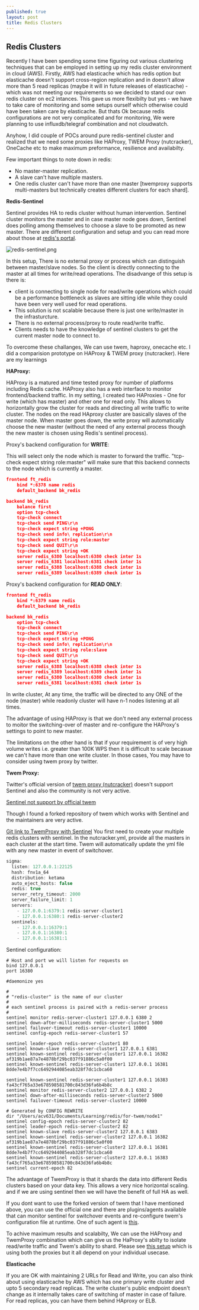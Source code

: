 ```yaml
---
published: true
layout: post
title: Redis Clusters
---
```

## Redis Clusters

Recently I have been spending some time figuring out various clustering techniques that can be employed in setting up my redis cluster environment in cloud (AWS). Firstly, AWS had elasticache which has redis option but elasticache doesn't support cross-region replication and in doesn't allow more than 5 read replicas (maybe it will in future releases of elasticache) - which was not meeting our requirements so we decided to stand our own redis cluster on ec2 intances. This gave us more flexibilty but yes - we have to take care of monitoring and some setups ourself which otherwise could have been taken care by elasticache. But thats Ok because redis configurations are not very complicated and for monitoring, We were planning to use influxdb/telegraf combination and not cloudwatch.

Anyhow, I did couple of POCs around pure redis-sentinel cluster and realized that we need some proxies like HAProxy, TWEM Proxy (nutcracker), OneCache etc to make maximum preformance, resilience and availabilty.

Few important things to note down in redis:
- No master-master replication.
- A slave can't have multiple masters.
- One redis cluster can't have more than one master [twemproxy supports multi-masters but technically creates different clusters for each shard].

**Redis-Sentinel**

Sentinel provides HA to redis cluster without human intervention. Sentinel cluster monitors the master and in case master node goes down, Sentinel does polling among themselves to choose a slave to be promoted as new master. There are different configuration and setup and you can read more about those at [redis's portal](http://redis.io/topics/sentinel). 

![redis-sentinel.png](https://raw.githubusercontent.com/shahzheeb/shahzheeb.github.io/master/_posts/redis-sentinel.png)

In this setup, There is no external proxy or process which can distinguish between master/slave nodes. So the client is directly connecting to the master at all times for write/read operations. The disadvange of this setup is there is:
- client is connecting to single node for read/write operations which could be a performance bottleneck as slaves are sitting idle while they could have been very well used for read operations.
- This solution is not scalable because there is just one write/master in the infrasturcture.
- There is no external process/proxy to route read/write traffic.
- Clients needs to have the knowledge of sentinel clusters to get the current master node to connect to.

To overcome these challanges, We can use twem, haproxy, onecache etc. I did a comparision prototype on HAProxy & TWEM proxy (nutcracker). Here are my learnings 

**HAProxy:**

HAProxy is a matured and time tested proxy for number of platforms including Redis cache. HAProxy also has a web interface to monitor frontend/backend traffic. In my setting, I created two HAProxies - One for write (which has master) and other one for read only. This allows to horizontally grow the cluster for reads and directing all write traffic to write cluster. The nodes on the read HAproxy cluster are basically slaves of the master node. When master goes down, the write proxy will automatically choose the new master (without the need of any external process though the new master is chosen using Redis's sentinel process).

Proxy's backend configuration for **WRITE**:

This will select only the node which is master to forward the traffic. "tcp-check expect string role:master" will make sure that this backend connects to the node which is currently a master.

```json
frontend ft_redis
	bind *:6378 name redis
	default_backend bk_redis

backend bk_redis
	balance first
	option tcp-check
	tcp-check connect
	tcp-check send PING\r\n
	tcp-check expect string +PONG
	tcp-check send info\ replication\r\n
	tcp-check expect string role:master
	tcp-check send QUIT\r\n
	tcp-check expect string +OK
	server redis_6380 localhost:6380 check inter 1s 
	server redis_6381 localhost:6381 check inter 1s
	server redis_6388 localhost:6388 check inter 1s 
	server redis_6389 localhost:6389 check inter 1s
```

Proxy's backend configuration for **READ ONLY**:
 
```json
frontend ft_redis
	bind *:6379 name redis
	default_backend bk_redis

backend bk_redis
	option tcp-check
	tcp-check connect
	tcp-check send PING\r\n
	tcp-check expect string +PONG
	tcp-check send info\ replication\r\n
	tcp-check expect string role:slave
	tcp-check send QUIT\r\n
	tcp-check expect string +OK
	server redis_6388 localhost:6388 check inter 1s 
	server redis_6389 localhost:6389 check inter 1s
	server redis_6380 localhost:6380 check inter 1s 
	server redis_6381 localhost:6381 check inter 1s
```
 
In write cluster, At any time, the traffic will be directed to any ONE of the node (master) while readonly cluster will have n-1 nodes listening at all times.

The advantage of using HAProxy is that we don't need any external process to moitor the switching-over of master and re-configure the HAProxy's settings to point to new master.

The limitations on the other hand is that if your requirement is of very high volume writes i.e. greater than 100K WPS then it is difficult to scale becasue we can't have more than one write cluster. In those cases, You may have to consider using twem proxy by twitter.

**Twem Proxy:**

Twitter's official version of [twem proxy (nutcracker)](https://github.com/twitter/twemproxy) doesn't support Sentinel and also the community is not very active. 

[Sentinel not support by official twem](https://github.com/twitter/twemproxy/issues/297)

Though I found a forked repository of twem which works with Sentinel and the maintainers are very active.

[Git link to TwemProxy with Sentinel](https://github.com/ifwe/twemproxy)
You first need to create your multiple redis clusters with sentinel. In the nutcracker.yml, provide all the masters in each cluster at the start time. Twem will automatically update the yml file with any new master in event of switchover.

```javascript
sigma:
  listen: 127.0.0.1:22125
  hash: fnv1a_64
  distribution: ketama
  auto_eject_hosts: false
  redis: true
  server_retry_timeout: 2000
  server_failure_limit: 1
  servers:
    - 127.0.0.1:6379:1 redis-server-cluster1
    - 127.0.0.1:6380:1 redis-server-cluster2
  sentinels:
    - 127.0.0.1:16379:1
    - 127.0.0.1:16380:1
    - 127.0.0.1:16381:1

```

Sentinel configuration:

```
# Host and port we will listen for requests on
bind 127.0.0.1
port 16380

#daemonize yes

#
# "redis-cluster" is the name of our cluster
#
# each sentinel process is paired with a redis-server process
#
sentinel monitor redis-server-cluster1 127.0.0.1 6380 2
sentinel down-after-milliseconds redis-server-cluster1 5000
sentinel failover-timeout redis-server-cluster1 10000
sentinel config-epoch redis-server-cluster1 57

sentinel leader-epoch redis-server-cluster1 80
sentinel known-slave redis-server-cluster1 127.0.0.1 6381
sentinel known-sentinel redis-server-cluster1 127.0.0.1 16382 af319b1ae87a7e4878bf29bc037f91886c5a0f00
sentinel known-sentinel redis-server-cluster1 127.0.0.1 16381 8dde7e4b7f7cc6492944085eab328f7dc1cbca60

sentinel known-sentinel redis-server-cluster1 127.0.0.1 16383 fa43cf765a33e678598581700c843d36fa6b4b8c
sentinel monitor redis-server-cluster2 127.0.0.1 6382 2
sentinel down-after-milliseconds redis-server-cluster2 5000
sentinel failover-timeout redis-server-cluster2 10000

# Generated by CONFIG REWRITE
dir "/Users/acv631/Documents/Learning/redis/for-twem/node1"
sentinel config-epoch redis-server-cluster2 82
sentinel leader-epoch redis-server-cluster2 82
sentinel known-slave redis-server-cluster2 127.0.0.1 6383
sentinel known-sentinel redis-server-cluster2 127.0.0.1 16382 af319b1ae87a7e4878bf29bc037f91886c5a0f00
sentinel known-sentinel redis-server-cluster2 127.0.0.1 16381 8dde7e4b7f7cc6492944085eab328f7dc1cbca60
sentinel known-sentinel redis-server-cluster2 127.0.0.1 16383 fa43cf765a33e678598581700c843d36fa6b4b8c
sentinel current-epoch 82

```

The advantage of TwemProxy is that it shards the data into different Redis clusters based on your data key. This allows a very nice horizontal scaling. and if we are using sentinel then we will have the benefit of full HA as well.

If you dont want to use the forked version of twem that I have mentioned above, you can use the official one and there are plugins/agents available that can monitor sentinel for switchover events and re-configure twem's configuration file at runtime. One of such agent is [this](https://github.com/Stono/redis-twemproxy-agent).

To achive maximum results and scalabilty, We can use the HAProxy and TwemProxy combination which can give us the HaProxy's abilty to isolate read/write traffic and Twem's ability to shard. Please see [this setup](https://github.com/Stono/redis-twemproxy-agent) which is using both the proxies but it all depend on your individual usecase.



**Elasticache**

If you are OK with maintaining 2 URLs for Read and Write, you can also think about using elasticache by AWS which has one primary write cluster and upto 5 secondary read replicas. The write cluster's public endpoint doesn't change as it internally takes care of switching of master in case of failure. For read replicas, you can have them behind HAproxy or ELB.

